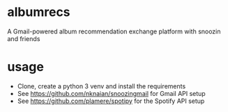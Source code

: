 # albumrecs
A Gmail-powered album recommendation exchange platform with snoozin and friends

# usage
- Clone, create a python 3 venv and install the requirements
- See https://github.com/nknaian/snoozingmail for Gmail API setup
- See https://github.com/plamere/spotipy for the Spotify API setup
